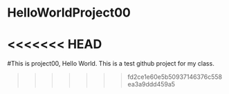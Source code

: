 # HelloWorldProject00
<<<<<<< HEAD
=======
#This is project00, Hello World. This is a test github project for my class.
>>>>>>> fd2ce1e60e5b50937146376c558ea3a9ddd459a5
